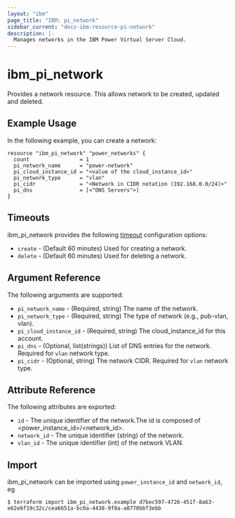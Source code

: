 ```yaml
---
layout: "ibm"
page_title: "IBM: pi_network"
sidebar_current: "docs-ibm-resource-pi-network"
description: |-
  Manages networks in the IBM Power Virtual Server Cloud.
---
```


# ibm\_pi_network

Provides a network resource. This allows network to be created, updated and deleted.

## Example Usage

In the following example, you can create a network:

```hcl
resource "ibm_pi_network" "power_networks" {
  count                = 1
  pi_network_name      = "power-network"
  pi_cloud_instance_id = "<value of the cloud_instance_id>"
  pi_network_type      = "vlan"
  pi_cidr              = "<Network in CIDR notation (192.168.0.0/24)>"
  pi_dns               = [<"DNS Servers">]
}
```

## Timeouts

ibm_pi_network provides the following [timeout](https://www.terraform.io/docs/configuration/resources.html#timeouts) configuration options:

* `create` - (Default 60 minutes) Used for creating a network.
* `delete` - (Default 60 minutes) Used for deleting a network.

## Argument Reference

The following arguments are supported:

* `pi_network_name` - (Required, string) The name of the network.
* `pi_network_type` - (Required, string) The type of network (e.g., pub-vlan, vlan).
* `pi_cloud_instance_id` - (Required, string) The cloud_instance_id for this account.
* `pi_dns` - (Optional, list(strings)) List of DNS entries for the network. Required for `vlan` network type.
* `pi_cidr` - (Optional, string) The network CIDR. Required for `vlan` network type.


## Attribute Reference

The following attributes are exported:

* `id` - The unique identifier of the network.The id is composed of \<power_instance_id\>/\<network_id\>.
* `network_id` - The unique identifier (string) of the network.
* `vlan_id` - The unique identifier (int) of the network VLAN.

## Import

ibm_pi_network can be imported using `power_instance_id` and `network_id`, eg

```
$ terraform import ibm_pi_network.example d7bec597-4726-451f-8a63-e62e6f19c32c/cea6651a-bc0a-4438-9f8a-a0770bbf3ebb
```
